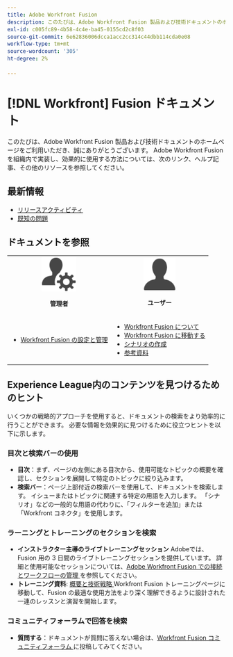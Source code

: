 ```yaml
---
title: Adobe Workfront Fusion
description: このたびは、Adobe Workfront Fusion 製品および技術ドキュメントのホームページをご利用いただき、誠にありがとうございます。 Adobe Workfront Fusion を組織内で実装し、効果的に使用する方法については、次のリンク、ヘルプ記事、その他のリソースを参照してください。
exl-id: c005fc89-4b58-4c4e-ba45-0155cd2c8f03
source-git-commit: 6e62836006dcca1acc2cc314c44dbb114cda0e08
workflow-type: tm+mt
source-wordcount: '305'
ht-degree: 2%

---
```


# [!DNL Workfront] Fusion ドキュメント

このたびは、Adobe Workfront Fusion 製品および技術ドキュメントのホームページをご利用いただき、誠にありがとうございます。 Adobe Workfront Fusion を組織内で実装し、効果的に使用する方法については、次のリンク、ヘルプ記事、その他のリソースを参照してください。

## 最新情報

* [リリースアクティビティ](/help/workfront-fusion/fusion-product-releases/fusion-release-activity.md)
* [ 既知の問題 ](https://experienceleague.adobe.com/ja/docs/workfront-known-issues/issues/fusion/workfrontfusion)

## ドキュメントを参照

<table>

<tr>
    <td style="text-align: center;"><img src="assets/admin-icon.png" style="width: 80px; height: 80px;"><p><b>管理者</b></p></td>
    <td style="text-align: center;"><img src="assets/users-icon.png" style="width: 75px; height: 75px;"><p><b>ユーザー</b></p></td>
  </tr>
  <tr>
    <td>
    <ul>
    <li><a href="/help/workfront-fusion/set-up-and-manage-workfront-fusion/set-up-and-manage-workfront-fusion-toc.md">Workfront Fusion の設定と管理</a></li>
    </ul>
 </td>
    <td>
        <ul>
        <li><a href="/help/workfront-fusion/get-started-with-fusion/understand-fusion/understand-fusion-toc.md">Workfront Fusion について</a></li>
        <li><a href="/help/workfront-fusion/get-started-with-fusion/navigate-fusion/navigate-workfront-fusion.md">Workfront Fusion に移動する</a></li>
        <li><a href="/help/workfront-fusion/create-scenarios/create-scenarios-toc.md">シナリオの作成</a></li>
        <li><a href="/help/workfront-fusion/references/references-toc.md">参考資料</a></li>
        </ul>
    </td>
  </tr>
</table>

## Experience League内のコンテンツを見つけるためのヒント

いくつかの戦略的アプローチを使用すると、ドキュメントの検索をより効率的に行うことができます。 必要な情報を効果的に見つけるために役立つヒントを以下に示します。

### 目次と検索バーの使用

* **目次**：まず、ページの左側にある目次から、使用可能なトピックの概要を確認し、セクションを展開して特定のトピックに絞り込みます。
* **検索バー**：ページ上部付近の検索バーを使用して、ドキュメントを検索します。 イシューまたはトピックに関連する特定の用語を入力します。 「シナリオ」などの一般的な用語の代わりに、「フィルターを追加」または「Workfront コネクタ」を使用します。

### ラーニングとトレーニングのセクションを検索

* **インストラクター主導のライブトレーニングセッション** Adobeでは、Fusion 用の 3 日間のライブトレーニングセッションを提供しています。 詳細と使用可能なセッションについては、[Adobe Workfront Fusion での接続とワークフローの管理 ](https://learning.adobe.com/courses/adobe_workfront/cours000000000098121.html) を参照してください。
* **トレーニング資料**: [ 概要と技術戦略 ](https://experienceleague.adobe.com/ja/docs/workfront-learn/tutorials-workfront/fusion/welcome-to-workfront-fusion/introduction-and-tech-strategy)Workfront Fusion トレーニングページに移動して、Fusion の最適な使用方法をより深く理解できるように設計された一連のレッスンと演習を開始します。

### コミュニティフォーラムで回答を検索

* **質問する**：ドキュメントが質問に答えない場合は、[Workfront Fusion コミュニティフォーラム ](https://experienceleaguecommunities.adobe.com/t5/workfront-fusion/ct-p/workfront-fusion-2?profile.language=ja) に投稿してみてください。
